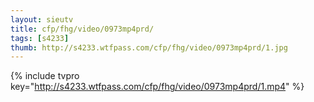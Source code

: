 ```yaml
--- 
layout: sieutv
title: cfp/fhg/video/0973mp4prd/
tags: [s4233]
thumb: http://s4233.wtfpass.com/cfp/fhg/video/0973mp4prd/1.jpg
---
```

{% include tvpro key="http://s4233.wtfpass.com/cfp/fhg/video/0973mp4prd/1.mp4" %} 
